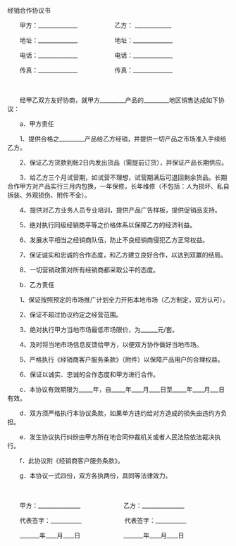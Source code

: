 



经销合作协议书



 

　　甲方：______________　　　　　　乙方： _____________

　　地址：______________　　　　　　地址：______________

　　电话：______________　　　　　　电话：______________

　　传真：______________　　　　　　传真：______________　　

　　

　　经甲乙双方友好协商，就甲方_________产品的_________地区销售达成如下协议：

　　a．甲方责任

　　1、提供合格之_________产品给乙方经销，并提供一切产品之市场准入手续给乙方。

　　2、保证乙方货款到帐2日内发出货品（需提前订货），并保证产品长期供应。

　　3、给乙方三个月试营期，如试营不理想，试营期满后可退回剩余货品。长期合作甲方对产品实行三月内包换，一年保修，长年维修（不包括：人为损坏、私自拆装、外观损伤、附件不全）。

　　4、提供对乙方业务人员专业培训，提供产品广告样板，提供促销品支持。

　　5、绝对执行同级经销商平等之价格体系以保障乙方的经济利益。

　　6、发展水平相当之经销商队伍，防止不良经销商侵犯乙方正常权益。

　　7、保证诚实和忠诚的合作态度，和乙方建立良好合作，以达到双赢的结局。

　　8、一切营销政策对所有经销商都采取公平的态度。

　　b．乙方责任

　　1、保证按照预定的市场推广计划全力开拓本地市场（乙方制定，双方认可）。

　　2、保证不超过协议约定之经营范围。

　　3、绝对执行甲方当地市场最低市场限价，为______元/套。

　　4、及时将当地市场信息反馈给甲方，以便双方协作做好当地市场。

　　5、严格执行《经销商客户服务条款》（附件）以保障产品用户的合理权益。

　　6、保证以诚实、忠诚的合作态度和甲方进行合作。

　　c．本协议有效期限为_____年，自_____年____月____日至_____年____月___日有效。

　　d．双方须严格执行本协议条款，如果单方违约给对方造成的损失由违约方负担。

　　e．发生协议执行纠纷由甲方所在地合同仲裁机关或者人民法院依法裁决执行。

　　f．此协议附《经销商客户服务条款》。

　　g．本协议一式四份，双方各执两份，具同等法律效力。　　

　　

　　甲方：_______________　　　　　　　乙方：_______________

　　代表签字：___________　　　　　　　代表签字：___________

　　_______年____月____日　　　　　　　_______年____月____日

　　